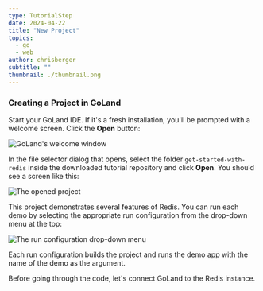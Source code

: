 ```yaml
---
type: TutorialStep
date: 2024-04-22
title: "New Project"
topics:
  - go
  - web
author: chrisberger
subtitle: ""
thumbnail: ./thumbnail.png
---
```


### Creating a Project in GoLand

Start your GoLand IDE. If it's a fresh installation, you'll be prompted with a welcome screen. Click the **Open** button:

![GoLand's welcome window](https://i.imgur.com/Eu5Lf7e.png)

In the file selector dialog that opens, select the folder `get-started-with-redis` inside the downloaded tutorial repository and click **Open**. You should see a screen like this:

![The opened project](https://i.imgur.com/suZ8cYk.png)

This project demonstrates several features of Redis. You can run each demo by selecting the appropriate run configuration from the drop-down menu at the top:

![The run configuration drop-down menu](https://i.imgur.com/IKRBkQp.png)

Each run configuration builds the project and runs the demo app with the name of the demo as the argument.

Before going through the code, let's connect GoLand to the Redis instance.
